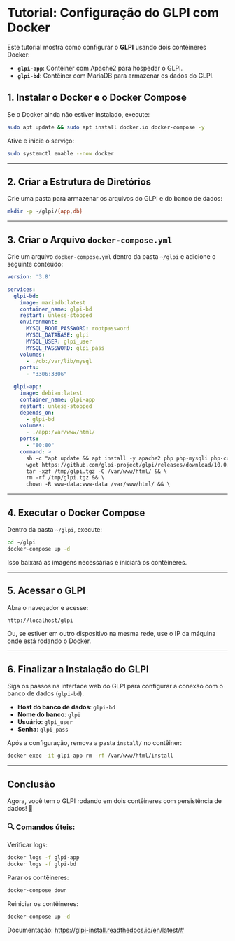 #  Tutorial: Configuração do GLPI com Docker

Este tutorial mostra como configurar o **GLPI** usando dois contêineres Docker:

- **`glpi-app`**: Contêiner com Apache2 para hospedar o GLPI.
- **`glpi-bd`**: Contêiner com MariaDB para armazenar os dados do GLPI.


##  1. Instalar o Docker e o Docker Compose
Se o Docker ainda não estiver instalado, execute:

```bash
sudo apt update && sudo apt install docker.io docker-compose -y
```

Ative e inicie o serviço:

```bash
sudo systemctl enable --now docker
```

---

##  2. Criar a Estrutura de Diretórios
Crie uma pasta para armazenar os arquivos do GLPI e do banco de dados:

```bash
mkdir -p ~/glpi/{app,db}
```

---

##  3. Criar o Arquivo `docker-compose.yml`
Crie um arquivo `docker-compose.yml` dentro da pasta `~/glpi` e adicione o seguinte conteúdo:

```yaml
version: '3.8'

services:
  glpi-bd:
    image: mariadb:latest
    container_name: glpi-bd
    restart: unless-stopped
    environment:
      MYSQL_ROOT_PASSWORD: rootpassword
      MYSQL_DATABASE: glpi
      MYSQL_USER: glpi_user
      MYSQL_PASSWORD: glpi_pass
    volumes:
      - ./db:/var/lib/mysql
    ports:
      - "3306:3306"

  glpi-app:
    image: debian:latest
    container_name: glpi-app
    restart: unless-stopped
    depends_on:
      - glpi-bd
    volumes:
      - ./app:/var/www/html/
    ports:
      - "80:80"
    command: >
      sh -c "apt update && apt install -y apache2 php php-mysqli php-curl php-gd php-intl php-ldap php-imap php-xml php-zip php-bz2 php-j son php-mbstring wget tar unzip && \
      wget https://github.com/glpi-project/glpi/releases/download/10.0.18/glpi-10.0.18.tgz -O /tmp/glpi.tgz && \
      tar -xzf /tmp/glpi.tgz -C /var/www/html/ && \
      rm -rf /tmp/glpi.tgz && \
      chown -R www-data:www-data /var/www/html/ && \

```

---

##  4. Executar o Docker Compose
Dentro da pasta `~/glpi`, execute:

```bash
cd ~/glpi
docker-compose up -d
```

Isso baixará as imagens necessárias e iniciará os contêineres.

---

##  5. Acessar o GLPI
Abra o navegador e acesse:

```
http://localhost/glpi
```

Ou, se estiver em outro dispositivo na mesma rede, use o IP da máquina onde está rodando o Docker.

---

##  6. Finalizar a Instalação do GLPI
Siga os passos na interface web do GLPI para configurar a conexão com o banco de dados (`glpi-bd`).

- **Host do banco de dados**: `glpi-bd`
- **Nome do banco**: `glpi`
- **Usuário**: `glpi_user`
- **Senha**: `glpi_pass`

Após a configuração, remova a pasta `install/` no contêiner:

```bash
docker exec -it glpi-app rm -rf /var/www/html/install
```

---

##  Conclusão
Agora, você tem o GLPI rodando em dois contêineres com persistência de dados! 🚀

### 🔍 Comandos úteis:

Verificar logs:
```bash
docker logs -f glpi-app
docker logs -f glpi-bd
```

Parar os contêineres:
```bash
docker-compose down
```

Reiniciar os contêineres:
```bash
docker-compose up -d
```

Documentação: <https://glpi-install.readthedocs.io/en/latest/#>




